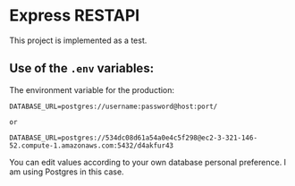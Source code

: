 # Express RESTAPI

This project is implemented as a test.

## Use of the `.env` variables:

The environment variable for the production:
 ```  
DATABASE_URL=postgres://username:password@host:port/

or

DATABASE_URL=postgres://534dc08d61a54a0e4c5f298@ec2-3-321-146-52.compute-1.amazonaws.com:5432/d4akfur43
```  

You can edit values according to your own database personal preference. I am using Postgres in this case.